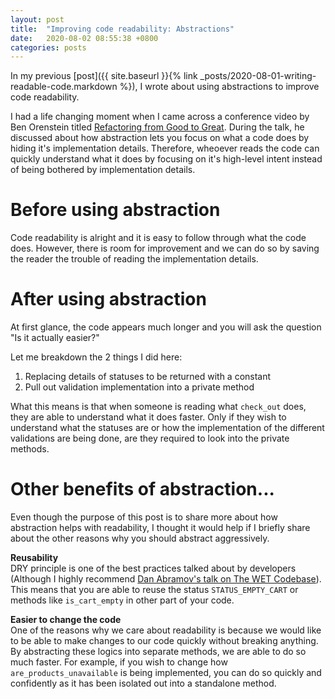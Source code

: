 ```yaml
---
layout: post
title:  "Improving code readability: Abstractions"
date:   2020-08-02 08:55:38 +0800
categories: posts
---
```


In my previous [post]({{ site.baseurl }}{% link _posts/2020-08-01-writing-readable-code.markdown %}), I wrote about using abstractions to improve code readability.

I had a life changing moment when I came across a conference video by Ben Orenstein titled [Refactoring from Good to Great][refactoring-from-good-to-great]. During the talk, he discussed about how abstraction lets you focus on what a code does by hiding it's implementation details. Therefore, wheoever reads the code can quickly understand what it does by focusing on it's high-level intent instead of being bothered by implementation details.

# <b>Before using abstraction</b>

<script src="https://gist.github.com/adriangohjw/3003bf3360e2903130e62d54d4f6bbb2.js?file=before.rb"></script>

Code readability is alright and it is easy to follow through what the code does. However, there is room for improvement and we can do so by saving the reader the trouble of reading the implementation details.

# <b>After using abstraction</b>

<script src="https://gist.github.com/adriangohjw/3003bf3360e2903130e62d54d4f6bbb2.js?file=after.rb"></script>

At first glance, the code appears much longer and you will ask the question "Is it actually easier?"

Let me breakdown the 2 things I did here:
1. Replacing details of statuses to be returned with a constant
2. Pull out validation implementation into a private method

What this means is that when someone is reading what `check_out` does, they are able to understand what it does faster. Only if they wish to understand what the statuses are or how the implementation of the different validations are being done, are they required to look into the private methods.

# <b>Other benefits of abstraction...</b>

Even though the purpose of this post is to share more about how abstraction helps with readability, I thought it would help if I briefly share about the other reasons why you should abstract aggressively.

<b>Reusability</b><br>
DRY principle is one of the best practices talked about by developers (Although I highly recommend [Dan Abramov's talk on The WET Codebase][wet-codebase]). This means that you are able to reuse the status `STATUS_EMPTY_CART` or methods like `is_cart_empty` in other part of your code.

<b>Easier to change the code</b><br>
One of the reasons why we care about readability is because we would like to be able to make changes to our code quickly without breaking anything. By abstracting these logics into separate methods, we are able to do so much faster. For example, if you wish to change how `are_products_unavailable` is being implemented, you can do so quickly and confidently as it has been isolated out into a standalone method.

[refactoring-from-good-to-great]: https://youtu.be/DC-pQPq0acs?t=157
[wet-codebase]:               https://www.deconstructconf.com/2019/dan-abramov-the-wet-codebase
[nodeflair-website]:          https://www.nodeflair.com